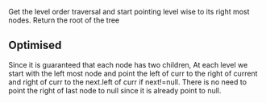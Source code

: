 Get the level order traversal and start pointing level wise to its right most nodes. Return the root of the tree
​


Optimised
---------------------------------------
Since it is guaranteed that each node has two children, At each level we start with the left most node and point the left of curr to the right of current and right of curr to the next.left of curr if next!=null. There is no need to point the right of last node to null since it is already point to null.

